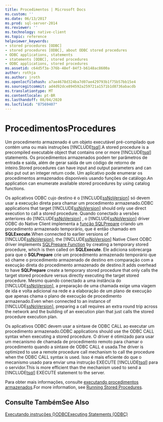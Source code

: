 ```yaml
---
title: Procedimentos | Microsoft Docs
ms.custom: ''
ms.date: 06/13/2017
ms.prod: sql-server-2014
ms.reviewer: ''
ms.technology: native-client
ms.topic: reference
helpviewer_keywords:
- stored procedures [ODBC]
- stored procedures [ODBC], about ODBC stored procedures
- ODBC applications, statements
- statements [ODBC], stored procedures
- ODBC applications, stored procedures
ms.assetid: c64d5f3a-376b-48ef-84f3-b6148ac8600a
author: rothja
ms.author: jroth
ms.openlocfilehash: a7ae4678d324ba7d07ae429793b1f75b57bb15e4
ms.sourcegitcommit: ad4d92dce894592a259721a1571b1d8736abacdb
ms.translationtype: MT
ms.contentlocale: pt-BR
ms.lasthandoff: 08/04/2020
ms.locfileid: "87569407"
---
```

# <a name="procedures"></a><span data-ttu-id="e5ade-102">Procedimentos</span><span class="sxs-lookup"><span data-stu-id="e5ade-102">Procedures</span></span>
  <span data-ttu-id="e5ade-103">Um procedimento armazenado é um objeto executável pré-compilado que contém uma ou mais instruções [!INCLUDE[tsql](../../../includes/tsql-md.md)].</span><span class="sxs-lookup"><span data-stu-id="e5ade-103">A stored procedure is a precompiled executable object that contains one or more [!INCLUDE[tsql](../../../includes/tsql-md.md)] statements.</span></span> <span data-ttu-id="e5ade-104">Os procedimentos armazenados podem ter parâmetros de entrada e saída, além de gerar saída de um código de retorno de inteiro.</span><span class="sxs-lookup"><span data-stu-id="e5ade-104">Stored procedures can have input and output parameters and can also put out an integer return code.</span></span> <span data-ttu-id="e5ade-105">Um aplicativo pode enumerar os procedimentos armazenados disponíveis usando funções de catálogo.</span><span class="sxs-lookup"><span data-stu-id="e5ade-105">An application can enumerate available stored procedures by using catalog functions.</span></span>  
  
 <span data-ttu-id="e5ade-106">Os aplicativos ODBC cujo destino é o [!INCLUDE[ssNoVersion](../../../includes/ssnoversion-md.md)] só devem usar a execução direta para chamar um procedimento armazenado.</span><span class="sxs-lookup"><span data-stu-id="e5ade-106">ODBC applications that target [!INCLUDE[ssNoVersion](../../../includes/ssnoversion-md.md)] should only use direct execution to call a stored procedure.</span></span> <span data-ttu-id="e5ade-107">Quando conectado a versões anteriores do [!INCLUDE[ssNoVersion](../../../includes/ssnoversion-md.md)] , o [!INCLUDE[ssNoVersion](../../../includes/ssnoversion-md.md)] driver ODBC do Native Client implementa a [função SQLPrepare](https://go.microsoft.com/fwlink/?LinkId=59360) criando um procedimento armazenado temporário, que é então chamado em **SQLExecute**.</span><span class="sxs-lookup"><span data-stu-id="e5ade-107">When connected to earlier versions of [!INCLUDE[ssNoVersion](../../../includes/ssnoversion-md.md)], the [!INCLUDE[ssNoVersion](../../../includes/ssnoversion-md.md)] Native Client ODBC driver implements [SQLPrepare Function](https://go.microsoft.com/fwlink/?LinkId=59360) by creating a temporary stored procedure, which is then called on **SQLExecute**.</span></span> <span data-ttu-id="e5ade-108">Ele adiciona sobrecarga para que o **SQLPrepare** crie um procedimento armazenado temporário que só chame o procedimento armazenado de destino em comparação com a execução direta do procedimento armazenado de destino.</span><span class="sxs-lookup"><span data-stu-id="e5ade-108">It adds overhead to have **SQLPrepare** create a temporary stored procedure that only calls the target stored procedure versus directly executing the target stored procedure.</span></span> <span data-ttu-id="e5ade-109">Mesmo quando conectado a uma instância do [!INCLUDE[ssNoVersion](../../../includes/ssnoversion-md.md)], a preparação de uma chamada exige uma viagem de ida e volta adicional na rede e a elaboração de um plano de execução que apenas chama o plano de execução de procedimento armazenado.</span><span class="sxs-lookup"><span data-stu-id="e5ade-109">Even when connected to an instance of [!INCLUDE[ssNoVersion](../../../includes/ssnoversion-md.md)], preparing a call requires an extra round trip across the network and the building of an execution plan that just calls the stored procedure execution plan.</span></span>  
  
 <span data-ttu-id="e5ade-110">Os aplicativos ODBC devem usar a sintaxe de ODBC CALL ao executar um procedimento armazenado.</span><span class="sxs-lookup"><span data-stu-id="e5ade-110">ODBC applications should use the ODBC CALL syntax when executing a stored procedure.</span></span> <span data-ttu-id="e5ade-111">O driver é otimizado para usar um mecanismo de chamada de procedimento remoto para chamar o procedimento quando a sintaxe de ODBC CALL é usada.</span><span class="sxs-lookup"><span data-stu-id="e5ade-111">The driver is optimized to use a remote procedure call mechanism to call the procedure when the ODBC CALL syntax is used.</span></span> <span data-ttu-id="e5ade-112">Isso é mais eficiente do que o mecanismo usado para enviar uma instrução EXECUTE [!INCLUDE[tsql](../../../includes/tsql-md.md)] para o servidor.</span><span class="sxs-lookup"><span data-stu-id="e5ade-112">This is more efficient than the mechanism used to send a [!INCLUDE[tsql](../../../includes/tsql-md.md)] EXECUTE statement to the server.</span></span>  
  
 <span data-ttu-id="e5ade-113">Para obter mais informações, consulte [executando procedimentos armazenados](../../native-client-odbc-stored-procedures/running-stored-procedures.md).</span><span class="sxs-lookup"><span data-stu-id="e5ade-113">For more information, see [Running Stored Procedures](../../native-client-odbc-stored-procedures/running-stored-procedures.md).</span></span>  
  
## <a name="see-also"></a><span data-ttu-id="e5ade-114">Consulte Também</span><span class="sxs-lookup"><span data-stu-id="e5ade-114">See Also</span></span>  
 [<span data-ttu-id="e5ade-115">Executando instruções &#40;&#41;ODBC</span><span class="sxs-lookup"><span data-stu-id="e5ade-115">Executing Statements &#40;ODBC&#41;</span></span>](executing-statements-odbc.md)  
  
  
